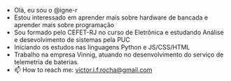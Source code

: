 -  Olá, eu sou o @igne-r
-  Estou interessado em aprender mais sobre hardware de bancada e aprender mais sobre programação
-  Sou formado pelo CEFET-RJ no curso de Eletrônica e estudando Análise e desevolvimento de sistemas pela PUC
-  Iniciando os estudos nas linguagens Python e JS/CSS/HTML 
-  Trabalho na empresa Vinnig, atuando no desenvolvimento do serviço de telemetria de baterias.
- 📫 How to reach me: victor.i.f.rocha@gmail.com

<!---
igne-r/igne-r is a ✨ special ✨ repository because its `README.md` (this file) appears on your GitHub profile.
You can click the Preview link to take a look at your changes.
--->
